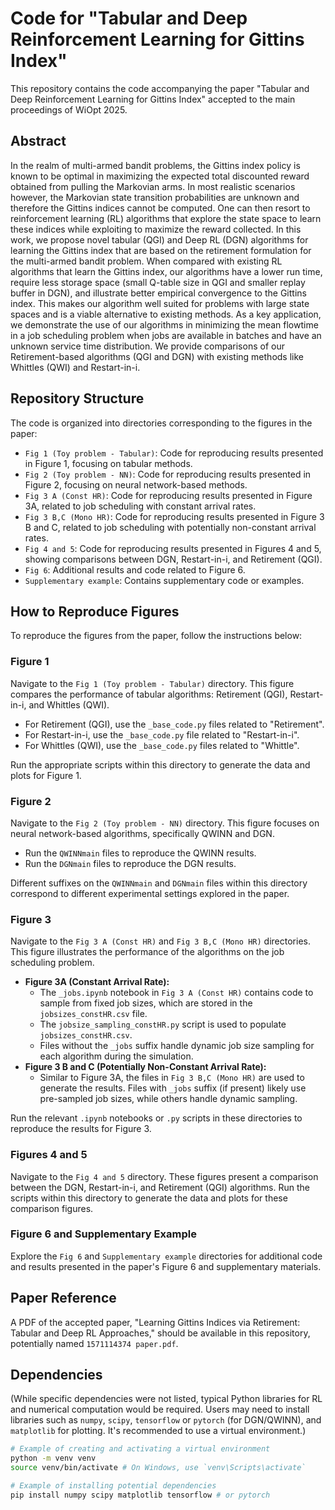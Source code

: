 # Code for "Tabular and Deep Reinforcement Learning for Gittins Index"

This repository contains the code accompanying the paper "Tabular and Deep Reinforcement Learning for Gittins Index" accepted to the main proceedings of WiOpt 2025.

## Abstract

In the realm of multi-armed bandit problems, the Gittins index policy is known to be optimal in maximizing the expected total discounted reward obtained from pulling the Markovian arms. In most realistic scenarios however, the Markovian state transition probabilities are unknown and therefore the Gittins indices cannot be computed. One can then resort to reinforcement learning (RL) algorithms that explore the state space to learn these indices while exploiting to maximize the reward collected. In this work, we propose novel tabular (QGI) and Deep RL (DGN) algorithms for learning the Gittins index that are based on the retirement formulation for the multi-armed bandit problem. When compared with existing RL algorithms that learn the Gittins index, our algorithms have a lower run time, require less storage space (small Q-table size in QGI and smaller replay buffer in DGN), and illustrate better empirical convergence to the Gittins index. This makes our algorithm well suited for problems with large state spaces and is a viable alternative to existing methods. As a key application, we demonstrate the use of our algorithms in minimizing the mean flowtime in a job scheduling problem when jobs are available in batches and have an unknown service time distribution. We provide comparisons of our Retirement-based algorithms (QGI and DGN) with existing methods like Whittles (QWI) and Restart-in-i.

## Repository Structure

The code is organized into directories corresponding to the figures in the paper:

- `Fig 1 (Toy problem - Tabular)`: Code for reproducing results presented in Figure 1, focusing on tabular methods.
- `Fig 2 (Toy problem - NN)`: Code for reproducing results presented in Figure 2, focusing on neural network-based methods.
- `Fig 3 A (Const HR)`: Code for reproducing results presented in Figure 3A, related to job scheduling with constant arrival rates.
- `Fig 3 B,C (Mono HR)`: Code for reproducing results presented in Figure 3 B and C, related to job scheduling with potentially non-constant arrival rates.
- `Fig 4 and 5`: Code for reproducing results presented in Figures 4 and 5, showing comparisons between DGN, Restart-in-i, and Retirement (QGI).
- `Fig 6`: Additional results and code related to Figure 6.
- `Supplementary example`: Contains supplementary code or examples.

## How to Reproduce Figures

To reproduce the figures from the paper, follow the instructions below:

### Figure 1

Navigate to the `Fig 1 (Toy problem - Tabular)` directory. This figure compares the performance of tabular algorithms: Retirement (QGI), Restart-in-i, and Whittles (QWI).

- For Retirement (QGI), use the `_base_code.py` files related to "Retirement".
- For Restart-in-i, use the `_base_code.py` file related to "Restart-in-i".
- For Whittles (QWI), use the `_base_code.py` files related to "Whittle".

Run the appropriate scripts within this directory to generate the data and plots for Figure 1.

### Figure 2

Navigate to the `Fig 2 (Toy problem - NN)` directory. This figure focuses on neural network-based algorithms, specifically QWINN and DGN.

- Run the `QWINNmain` files to reproduce the QWINN results.
- Run the `DGNmain` files to reproduce the DGN results.

Different suffixes on the `QWINNmain` and `DGNmain` files within this directory correspond to different experimental settings explored in the paper.

### Figure 3

Navigate to the `Fig 3 A (Const HR)` and `Fig 3 B,C (Mono HR)` directories. This figure illustrates the performance of the algorithms on the job scheduling problem.

- **Figure 3A (Constant Arrival Rate):**
    - The `_jobs.ipynb` notebook in `Fig 3 A (Const HR)` contains code to sample from fixed job sizes, which are stored in the `jobsizes_constHR.csv` file.
    - The `jobsize_sampling_constHR.py` script is used to populate `jobsizes_constHR.csv`.
    - Files without the `_jobs` suffix handle dynamic job size sampling for each algorithm during the simulation.
- **Figure 3 B and C (Potentially Non-Constant Arrival Rate):**
    - Similar to Figure 3A, the files in `Fig 3 B,C (Mono HR)` are used to generate the results. Files with `_jobs` suffix (if present) likely use pre-sampled job sizes, while others handle dynamic sampling.

Run the relevant `.ipynb` notebooks or `.py` scripts in these directories to reproduce the results for Figure 3.

### Figures 4 and 5

Navigate to the `Fig 4 and 5` directory. These figures present a comparison between the DGN, Restart-in-i, and Retirement (QGI) algorithms. Run the scripts within this directory to generate the data and plots for these comparison figures.

### Figure 6 and Supplementary Example

Explore the `Fig 6` and `Supplementary example` directories for additional code and results presented in the paper's Figure 6 and supplementary materials.

## Paper Reference

A PDF of the accepted paper, "Learning Gittins Indices via Retirement: Tabular and Deep RL Approaches," should be available in this repository, potentially named `1571114374 paper.pdf`.

## Dependencies

(While specific dependencies were not listed, typical Python libraries for RL and numerical computation would be required. Users may need to install libraries such as `numpy`, `scipy`, `tensorflow` or `pytorch` (for DGN/QWINN), and `matplotlib` for plotting. It's recommended to use a virtual environment.)

```bash
# Example of creating and activating a virtual environment
python -m venv venv
source venv/bin/activate # On Windows, use `venv\Scripts\activate`

# Example of installing potential dependencies
pip install numpy scipy matplotlib tensorflow # or pytorch